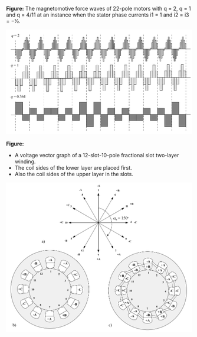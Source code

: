**Figure:** The magnetomotive force waves of 22-pole motors with q = 2, q = 1 and q = 4/11 at an instance when the stator phase currents i1 = 1 and i2 = i3 = −½.

![](./images/q_12.png)

**Figure:**
* A voltage vector graph of a 12-slot-10-pole fractional slot two-layer winding.
* The coil sides of the lower layer are placed first.
* Also the coil sides of the upper layer in the slots.

![](./images/vector.png)

